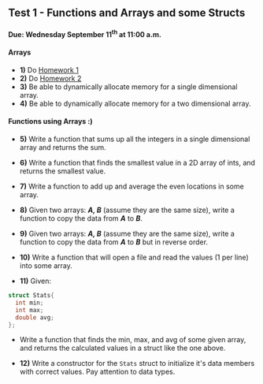 ## Test 1 - Functions and Arrays and some Structs
#### Due: Wednesday September 11<sup>th</sup> at 11:00 a.m.

#### Arrays

- **1)** Do [Homework 1](https://github.com/rugbyprof/1063-Data-Structures/tree/master/Assignments/A02)
- **2)** Do [Homework 2](https://github.com/rugbyprof/1063-Data-Structures/tree/master/Assignments/A03)
- **3)** Be able to dynamically allocate memory for a single dimensional array.
- **4)** Be able to dynamically allocate memory for a two dimensional array.

#### Functions using Arrays :)

- **5)** Write a function that sums up all the integers in a single dimensional array and returns the sum.
- **6)** Write a function that finds the smallest value in a 2D array of ints, and returns the smallest value.
- **7)** Write a function to add up and average the even locations in some array. 
- **8)** Given two arrays: ***A, B*** (assume they are the same size), write a function to copy the data from ***A*** to ***B***.
- **9)** Given two arrays: ***A, B*** (assume they are the same size), write a function to copy the data from ***A*** to ***B*** but in reverse order.
- **10)** Write a function that will open a file and read the values (1 per line) into some array. 

- **11)** Given:

```cpp
struct Stats{
  int min;
  int max;
  double avg;
};
```

- Write a function that finds the min, max, and avg of some given array, and returns the calculated values in a struct like the one above.

- **12)** Write a constructor for the `Stats` struct to initialize it's data members with correct values. Pay attention to data types.
